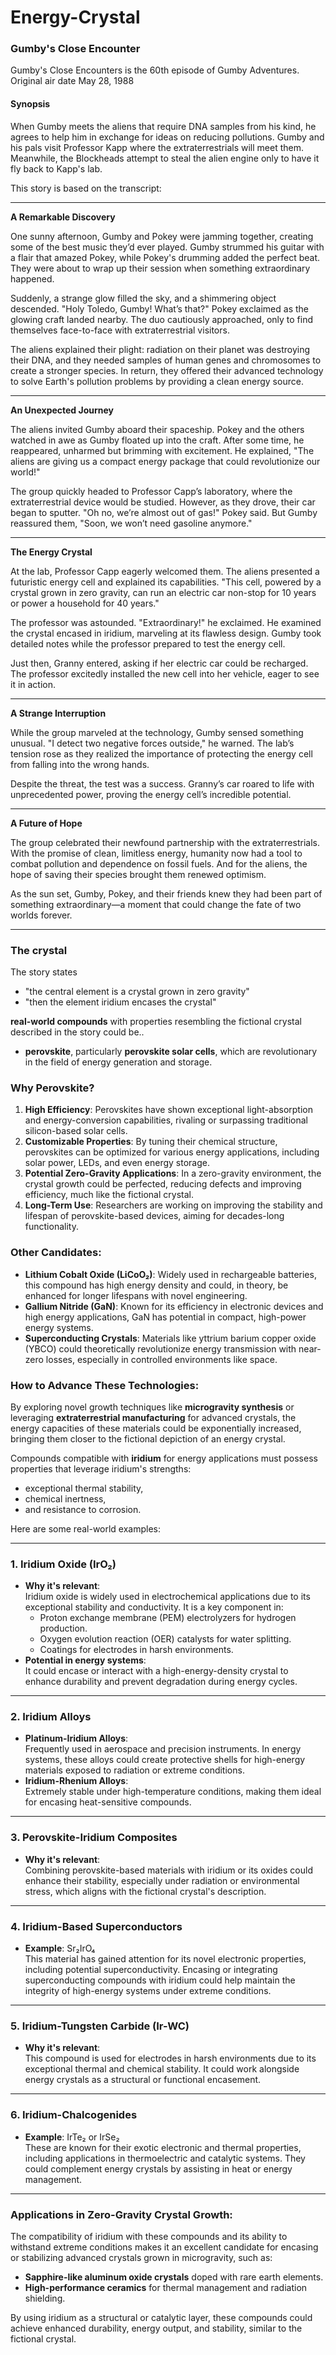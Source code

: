 # Energy-Crystal

### Gumby's Close Encounter

Gumby's Close Encounters is the 60th episode of Gumby Adventures. Original air date May 28, 1988

#### Synopsis
When Gumby meets the aliens that require DNA samples from his kind, he agrees to help him in exchange for ideas on reducing pollutions. 
Gumby and his pals visit Professor Kapp where the extraterrestrials will meet them. Meanwhile, the Blockheads attempt to steal the alien engine only to have it fly back to Kapp's lab.

This story is based on the transcript:

---

**A Remarkable Discovery**

One sunny afternoon, Gumby and Pokey were jamming together, creating some of the best music they’d ever played. Gumby strummed his guitar with a flair that amazed Pokey, while Pokey's drumming added the perfect beat. They were about to wrap up their session when something extraordinary happened.

Suddenly, a strange glow filled the sky, and a shimmering object descended. "Holy Toledo, Gumby! What’s that?" Pokey exclaimed as the glowing craft landed nearby. The duo cautiously approached, only to find themselves face-to-face with extraterrestrial visitors.

The aliens explained their plight: radiation on their planet was destroying their DNA, and they needed samples of human genes and chromosomes to create a stronger species. In return, they offered their advanced technology to solve Earth's pollution problems by providing a clean energy source.

---

**An Unexpected Journey**

The aliens invited Gumby aboard their spaceship. Pokey and the others watched in awe as Gumby floated up into the craft. After some time, he reappeared, unharmed but brimming with excitement. He explained, "The aliens are giving us a compact energy package that could revolutionize our world!"

The group quickly headed to Professor Capp’s laboratory, where the extraterrestrial device would be studied. However, as they drove, their car began to sputter. "Oh no, we’re almost out of gas!" Pokey said. But Gumby reassured them, "Soon, we won’t need gasoline anymore."

---

**The Energy Crystal**

At the lab, Professor Capp eagerly welcomed them. The aliens presented a futuristic energy cell and explained its capabilities. "This cell, powered by a crystal grown in zero gravity, can run an electric car non-stop for 10 years or power a household for 40 years."

The professor was astounded. "Extraordinary!" he exclaimed. He examined the crystal encased in iridium, marveling at its flawless design. Gumby took detailed notes while the professor prepared to test the energy cell.

Just then, Granny entered, asking if her electric car could be recharged. The professor excitedly installed the new cell into her vehicle, eager to see it in action.

---

**A Strange Interruption**

While the group marveled at the technology, Gumby sensed something unusual. "I detect two negative forces outside," he warned. The lab’s tension rose as they realized the importance of protecting the energy cell from falling into the wrong hands.

Despite the threat, the test was a success. Granny’s car roared to life with unprecedented power, proving the energy cell’s incredible potential.

---

**A Future of Hope**

The group celebrated their newfound partnership with the extraterrestrials. With the promise of clean, limitless energy, humanity now had a tool to combat pollution and dependence on fossil fuels. And for the aliens, the hope of saving their species brought them renewed optimism.

As the sun set, Gumby, Pokey, and their friends knew they had been part of something extraordinary—a moment that could change the fate of two worlds forever.

--- 


### The crystal
The story states 
- "the central element is a crystal grown in zero gravity"
- "then the element iridium encases the crystal"

**real-world compounds**
with properties resembling the fictional crystal described in the story could be..
- **perovskite**, particularly **perovskite solar cells**, which are revolutionary in the field of energy generation and storage.

### Why Perovskite?
1. **High Efficiency**: Perovskites have shown exceptional light-absorption and energy-conversion capabilities, rivaling or surpassing traditional silicon-based solar cells.
2. **Customizable Properties**: By tuning their chemical structure, perovskites can be optimized for various energy applications, including solar power, LEDs, and even energy storage.
3. **Potential Zero-Gravity Applications**: In a zero-gravity environment, the crystal growth could be perfected, reducing defects and improving efficiency, much like the fictional crystal.
4. **Long-Term Use**: Researchers are working on improving the stability and lifespan of perovskite-based devices, aiming for decades-long functionality.

### Other Candidates:
- **Lithium Cobalt Oxide (LiCoO₂)**: Widely used in rechargeable batteries, this compound has high energy density and could, in theory, be enhanced for longer lifespans with novel engineering.
- **Gallium Nitride (GaN)**: Known for its efficiency in electronic devices and high energy applications, GaN has potential in compact, high-power energy systems.
- **Superconducting Crystals**: Materials like yttrium barium copper oxide (YBCO) could theoretically revolutionize energy transmission with near-zero losses, especially in controlled environments like space.

### How to Advance These Technologies:
By exploring novel growth techniques like **microgravity synthesis** or leveraging **extraterrestrial manufacturing** for advanced crystals, the energy capacities of these materials could be exponentially increased, bringing them closer to the fictional depiction of an energy crystal.


Compounds compatible with **iridium** for energy applications must possess properties that leverage iridium's strengths: 
- exceptional thermal stability,
- chemical inertness,
- and resistance to corrosion.


Here are some real-world examples:

---

### 1. **Iridium Oxide (IrO₂)**
- **Why it's relevant**:  
  Iridium oxide is widely used in electrochemical applications due to its exceptional stability and conductivity. It is a key component in:
  - Proton exchange membrane (PEM) electrolyzers for hydrogen production.
  - Oxygen evolution reaction (OER) catalysts for water splitting.
  - Coatings for electrodes in harsh environments.
- **Potential in energy systems**:  
  It could encase or interact with a high-energy-density crystal to enhance durability and prevent degradation during energy cycles.

---

### 2. **Iridium Alloys**
- **Platinum-Iridium Alloys**:  
  Frequently used in aerospace and precision instruments. In energy systems, these alloys could create protective shells for high-energy materials exposed to radiation or extreme conditions.
- **Iridium-Rhenium Alloys**:  
  Extremely stable under high-temperature conditions, making them ideal for encasing heat-sensitive compounds.

---

### 3. **Perovskite-Iridium Composites**
- **Why it's relevant**:  
  Combining perovskite-based materials with iridium or its oxides could enhance their stability, especially under radiation or environmental stress, which aligns with the fictional crystal's description.

---

### 4. **Iridium-Based Superconductors**
- **Example**: Sr₂IrO₄  
  This material has gained attention for its novel electronic properties, including potential superconductivity. Encasing or integrating superconducting compounds with iridium could help maintain the integrity of high-energy systems under extreme conditions.

---

### 5. **Iridium-Tungsten Carbide (Ir-WC)**
- **Why it's relevant**:  
  This compound is used for electrodes in harsh environments due to its exceptional thermal and chemical stability. It could work alongside energy crystals as a structural or functional encasement.

---

### 6. **Iridium-Chalcogenides**
- **Example**: IrTe₂ or IrSe₂  
  These are known for their exotic electronic and thermal properties, including applications in thermoelectric and catalytic systems. They could complement energy crystals by assisting in heat or energy management.

---

### Applications in Zero-Gravity Crystal Growth:
The compatibility of iridium with these compounds and its ability to withstand extreme conditions makes it an excellent candidate for encasing or stabilizing advanced crystals grown in microgravity, such as:
- **Sapphire-like aluminum oxide crystals** doped with rare earth elements.
- **High-performance ceramics** for thermal management and radiation shielding.

By using iridium as a structural or catalytic layer, these compounds could achieve enhanced durability, energy output, and stability, similar to the fictional crystal.
